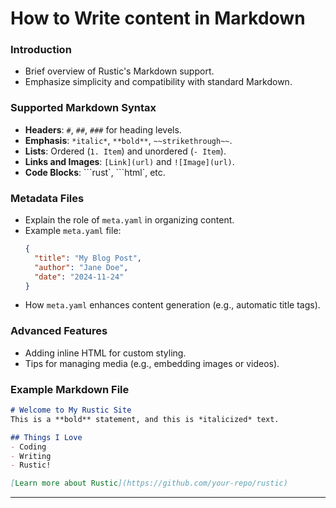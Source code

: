 # How to Write content in Markdown
### Introduction
- Brief overview of Rustic's Markdown support.
- Emphasize simplicity and compatibility with standard Markdown.

### Supported Markdown Syntax
- **Headers**: `#`, `##`, `###` for heading levels.
- **Emphasis**: `*italic*`, `**bold**`, `~~strikethrough~~`.
- **Lists**: Ordered (`1. Item`) and unordered (`- Item`).
- **Links and Images**: `[Link](url)` and `![Image](url)`.
- **Code Blocks**: \```rust\`, \```html\`, etc.

### Metadata Files
- Explain the role of `meta.yaml` in organizing content.
- Example `meta.yaml` file:
  ```json
  {
    "title": "My Blog Post",
    "author": "Jane Doe",
    "date": "2024-11-24"
  }
  ```
- How `meta.yaml` enhances content generation (e.g., automatic title tags).

### Advanced Features
- Adding inline HTML for custom styling.
- Tips for managing media (e.g., embedding images or videos).

### Example Markdown File
```markdown
# Welcome to My Rustic Site
This is a **bold** statement, and this is *italicized* text.

## Things I Love
- Coding
- Writing
- Rustic!

[Learn more about Rustic](https://github.com/your-repo/rustic)
```

---

